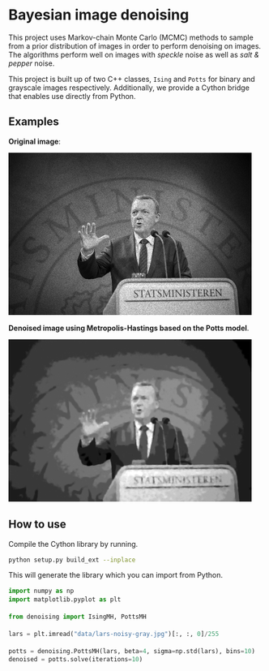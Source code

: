 # Bayesian image denoising

This project uses Markov-chain Monte Carlo (MCMC) methods to sample from a prior distribution of images in order to perform denoising on images. The algorithms perform well on images with *speckle* noise as well as *salt & pepper* noise.

This project is built up of two C++ classes, `Ising` and `Potts` for binary and grayscale images respectively. Additionally, we provide a Cython bridge that enables use directly from Python.

## Examples

**Original image**:

![](data/lars-noisy-gray.jpg)

**Denoised image using Metropolis-Hastings based on the Potts model**.

![](data/lars-denoised.jpg)


## How to use

Compile the Cython library by running.

```bash
python setup.py build_ext --inplace
```

This will generate the library which you can import from Python.

```python
import numpy as np
import matplotlib.pyplot as plt

from denoising import IsingMH, PottsMH

lars = plt.imread("data/lars-noisy-gray.jpg")[:, :, 0]/255

potts = denoising.PottsMH(lars, beta=4, sigma=np.std(lars), bins=10)
denoised = potts.solve(iterations=10)
```
